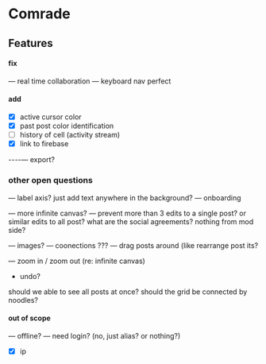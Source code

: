 # Comrade

## Features

#### fix

— real time collaboration
— keyboard nav perfect

#### add

- [x] active cursor color
- [x] past post color identification
- [ ] history of cell (activity stream)
- [x] link to firebase

----— export?

### other open questions

— label axis? just add text anywhere in the background?
— onboarding

— more infinite canvas?
— prevent more than 3 edits to a single post? or similar edits to all post? what are the social agreements? nothing from mod side?

— images?
— coonections ???
— drag posts around (like rearrange post its?

— zoom in / zoom out (re: infinite canvas)

- undo?

should we able to see all posts at once?
should the grid be connected by noodles?

#### out of scope

— offline?
— need login? (no, just alias? or nothing?)
- [x] ip
